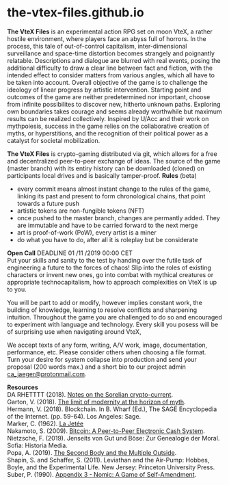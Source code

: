 # the-vtex-files.github.io
**The VteX Files** is an experimental action RPG set on moon VteX, a rather hostile environment, where players face an abyss full of horrors. In the process, this tale of out-of-control capitalism, inter-dimensional surveillance and space-time distortion becomes strangely and poignantly relatable.
Descriptions and dialogue are blurred with real events, posing the additional difficulty to draw a clear line between fact and fiction, with the intended effect to consider matters from various angles, which all have to be taken into account. 
Overall objective of the game is to challenge the ideology of linear progress by artistic intervention. Starting point and outcomes of the game are neither predetermined nor important, choose from infinite possibilites to discover new, hitherto unknown paths. Exploring own boundaries takes courage and seems already worthwhile but maximum results can be realized collectively.
Inspired by U/Acc and their work on mythpoiesis, success in the game relies on the collaborative creation of myths, or hyperstitions, and the recognition of their political power as a catalyst for societal mobilization.

**The VteX Files** is crypto-gaming distributed via git, which allows for a free and decentralized peer-to-peer exchange of ideas. The source of the game (master branch) with its entiry history can be downloaded (cloned) on participants local drives and is basically tamper-proof.
**Rules** (beta) 
+ every commit means almost instant change to the rules of the game, linking its past and present to form chronological chains, that point towards a future push
+ artistic tokens are non-fungible tokens (NFT)
+ once pushed to the master branch, changes are permantly added. They are immutable and have to be carried forward to the next merge
+ art is proof-of-work (PoW), every artist is a miner
+ do what you have to do, after all it is roleplay but be considerate 

**Open Call** DEADLINE 01 /11 /2019 00:00 CET<br>
Put your skills and sanity to the test by handing over the futile task of engineering a future to the forces of chaos! Slip into the roles of existing characters or invent new ones, go into combat with mythical creatures or appropriate technocapitalism, how to approach complexities on VteX is up to you.

You will be part to add or modify, however implies constant work, the building of knowledge, learning to resolve conflicts and sharpening intuition. Throughout the game you are challenged to do so and encouraged to experiment with language and technology. Every skill you posess will be of surprising use when navigating around VteX, 

We accept texts of any form, writing, A/V work, image, documentation, performance, etc. Please consider others when choosing a file format.<br>
Turn your desire for system collapse into production and send your proposal (200 words max.) and a short bio to our project admin ca_jaeger@protonmail.com. 

**Resources**<br>
DA RHETTTT (2018). [Notes on the Sorelian crypto-current](https://necrophysical666.wordpress.com/2018/11/05/%F0%9D%94%91%F0%9D%94%AC%F0%9D%94%B1%F0%9D%94%A2%F0%9D%94%B0-%F0%9D%94%AC%F0%9D%94%AB-%F0%9D%94%B1%F0%9D%94%A5%F0%9D%94%A2-%F0%9D%94%96%F0%9D%94%AC%F0%9D%94%AF%F0%9D%94%A2%F0%9D%94%A9%F0%9D%94%A6/).<br>
Garton, V. (2018). [The limit of modernity at the horizon of myth](https://vincentgarton.com/2018/07/23/the-limit-of-modernity-at-the-horizon-of-myth/).<br>
Hermann, V. (2018). Blockchain. In B. Wharf (Ed.), The SAGE Encyclopedia of the Internet. (pp. 59-64). Los Angeles: Sage.<br>
Marker, C. (1962). [La Jetée](https://youtu.be/aLfXCkFQtXw)<br>
Nakamoto, S. (2009). [Bitcoin: A Peer-to-Peer Electronic Cash System](https://bitcoin.org/bitcoin.pdf).<br>
Nietzsche, F. (2019). Jenseits von Gut und Böse: Zur Genealogie der Moral. Sofia: Historia Media.<br>
Popa, A. (2019). [The Second Body and the Multiple Outside](https://ossz2vasz4.wordpress.com/2019/03/04/alina-popa-the-second-body-and-the-multiple-outside/).<br>
Shapin, S. and Schaffer, S. (2011). Leviathan and the Air-Pump: Hobbes, Boyle, and the Experimental Life. New Jersey: Princeton University Press.<br>
Suber, P. (1990). [Appendix 3 - Nomic: A Game of Self-Amendment](http://legacy.earlham.edu/~peters/writing/nomic.htm).

